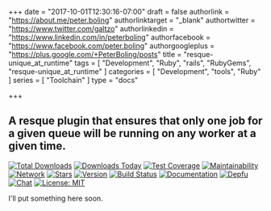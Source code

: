 +++
date = "2017-10-01T12:30:16-07:00"
draft = false
authorlink = "https://about.me/peter.boling"
authorlinktarget = "_blank"
authortwitter = "https://www.twitter.com/galtzo"
authorlinkedin = "https://www.linkedin.com/in/peterboling"
authorfacebook = "https://www.facebook.com/peter.boling"
authorgoogleplus = "https://plus.google.com/+PeterBoling/posts"
title = "resque-unique_at_runtime"
tags = [ "Development", "Ruby", "rails", "RubyGems", "resque-unique_at_runtime" ]
categories = [ "Development", "tools", "Ruby" ]
series = [ "Toolchain" ]
type = "docs"

+++

## A resque plugin that ensures that only one job for a given queue will be running on any worker at a given time.

[![Total Downloads](https://img.shields.io/gem/rt/resque-unique_at_runtime.svg)](https://github.com/pboling/resque-unique_at_runtime)
[![Downloads Today](https://img.shields.io/gem/rd/resque-unique_at_runtime.svg)](https://github.com/pboling/resque-unique_at_runtime)
[![Test Coverage](https://api.codeclimate.com/v1/badges/bd4c69c621a3d7890405/test_coverage)](https://codeclimate.com/github/pboling/resque-unique_at_runtime/test_coverage)
[![Maintainability](https://api.codeclimate.com/v1/badges/bd4c69c621a3d7890405/maintainability)](https://codeclimate.com/github/pboling/resque-unique_at_runtime/maintainability)
[![Network](https://img.shields.io/github/forks/pboling/resque-unique_at_runtime.svg?style=social)](https://github.com/pboling/resque-unique_at_runtime/network)
[![Stars](https://img.shields.io/github/stars/pboling/resque-unique_at_runtime.svg?style=social)](https://github.com/pboling/resque-unique_at_runtime/stargazers)
[![Version](https://img.shields.io/gem/v/resque-unique_at_runtime.svg)](https://rubygems.org/gems/resque-unique_at_runtime)
[![Build Status](https://travis-ci.org/pboling/resque-unique_at_runtime.svg?branch=master)](https://travis-ci.org/pboling/resque-unique_at_runtime)
[![Documentation](http://inch-ci.org/github/pboling/resque-unique_at_runtime.svg)](http://inch-ci.org/github/pboling/resque-unique_at_runtime)
[![Depfu](https://badges.depfu.com/badges/99a79f37d1bc55353d0480f5138a0ce0/count.svg)](https://depfu.com/github/pboling/resque-unique_at_runtime?project_id=4349)
[![Chat](https://img.shields.io/gitter/room/pboling/resque-unique_at_runtime.svg)](https://gitter.im/pboling/resque-unique_at_runtime)
[![License: MIT](https://img.shields.io/badge/License-MIT-green.svg)](https://opensource.org/licenses/MIT)

I'll put something here soon.
